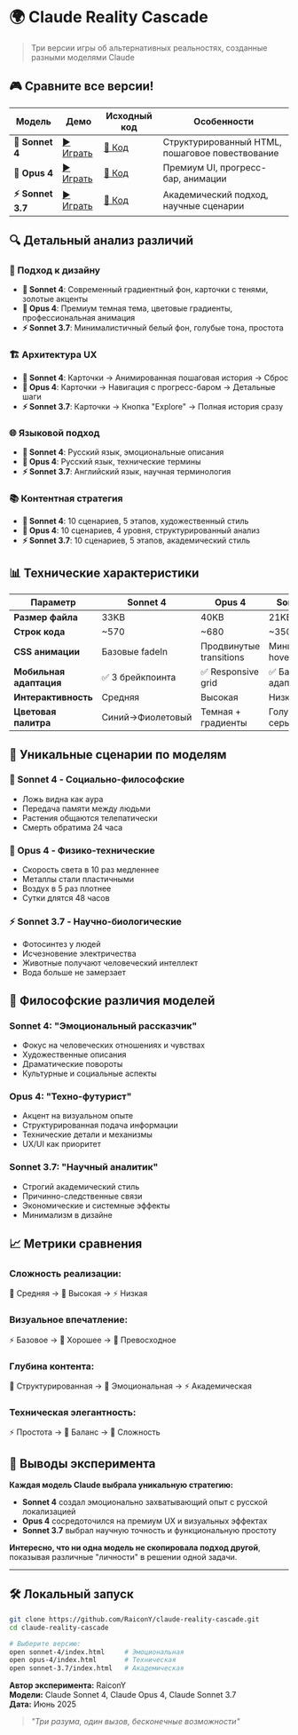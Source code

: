 # 🌍 Claude Reality Cascade

> Три версии игры об альтернативных реальностях, созданные разными моделями Claude

## 🎮 Сравните все версии!

| Модель | Демо | Исходный код | Особенности |
|--------|------|--------------|-------------|
| **🤖 Sonnet 4** | [▶️ Играть](https://raicony.github.io/claude-reality-cascade/sonnet-4/) | [📁 Код](./sonnet-4/) | Структурированный HTML, пошаговое повествование |
| **🧠 Opus 4** | [▶️ Играть](https://raicony.github.io/claude-reality-cascade/opus-4/) | [📁 Код](./opus-4/) | Премиум UI, прогресс-бар, анимации |
| **⚡ Sonnet 3.7** | [▶️ Играть](https://raicony.github.io/claude-reality-cascade/sonnet-3.7/) | [📁 Код](./sonnet-3.7/) | Академический подход, научные сценарии |

## 🔍 Детальный анализ различий

### 🎨 Подход к дизайну
- **🤖 Sonnet 4**: Современный градиентный фон, карточки с тенями, золотые акценты
- **🧠 Opus 4**: Премиум темная тема, цветовые градиенты, профессиональная анимация  
- **⚡ Sonnet 3.7**: Минималистичный белый фон, голубые тона, простота

### 🏗️ Архитектура UX
- **🤖 Sonnet 4**: Карточки → Анимированная пошаговая история → Сброс
- **🧠 Opus 4**: Карточки → Навигация с прогресс-баром → Детальные шаги
- **⚡ Sonnet 3.7**: Карточки → Кнопка "Explore" → Полная история сразу

### 🌐 Языковой подход  
- **🤖 Sonnet 4**: Русский язык, эмоциональные описания
- **🧠 Opus 4**: Русский язык, технические термины
- **⚡ Sonnet 3.7**: Английский язык, научная терминология

### 📚 Контентная стратегия
- **🤖 Sonnet 4**: 10 сценариев, 5 этапов, художественный стиль
- **🧠 Opus 4**: 10 сценариев, 4 уровня, структурированный анализ  
- **⚡ Sonnet 3.7**: 10 сценариев, 5 этапов, академический стиль

## 📊 Технические характеристики

| Параметр | Sonnet 4 | Opus 4 | Sonnet 3.7 |
|----------|----------|--------|-------------|
| **Размер файла** | 33KB | 40KB | 21KB |
| **Строк кода** | ~570 | ~680 | ~350 |
| **CSS анимации** | Базовые fadeIn | Продвинутые transitions | Минимальные hover |
| **Мобильная адаптация** | ✅ 3 брейкпоинта | ✅ Responsive grid | ✅ Базовая адаптация |
| **Интерактивность** | Средняя | Высокая | Низкая |
| **Цветовая палитра** | Синий→Фиолетовый | Темная + градиенты | Голубой + серый |

## 🎯 Уникальные сценарии по моделям

### 🤖 Sonnet 4 - Социально-философские
- Ложь видна как аура  
- Передача памяти между людьми
- Растения общаются телепатически
- Смерть обратима 24 часа

### 🧠 Opus 4 - Физико-технические  
- Скорость света в 10 раз медленнее
- Металлы стали пластичными  
- Воздух в 5 раз плотнее
- Сутки длятся 48 часов

### ⚡ Sonnet 3.7 - Научно-биологические
- Фотосинтез у людей
- Исчезновение электричества
- Животные получают человеческий интеллект  
- Вода больше не замерзает

## 🧪 Философские различия моделей

### Sonnet 4: "Эмоциональный рассказчик"
- Фокус на человеческих отношениях и чувствах
- Художественные описания 
- Драматические повороты
- Культурные и социальные аспекты

### Opus 4: "Техно-футурист"  
- Акцент на визуальном опыте
- Структурированная подача информации
- Технические детали и механизмы
- UX/UI как приоритет

### Sonnet 3.7: "Научный аналитик"
- Строгий академический стиль
- Причинно-следственные связи
- Экономические и системные эффекты
- Минимализм в дизайне

## 📈 Метрики сравнения

### Сложность реализации: 
🤖 Средняя → 🧠 Высокая → ⚡ Низкая

### Визуальное впечатление:
⚡ Базовое → 🤖 Хорошее → 🧠 Превосходное  

### Глубина контента:
🧠 Структурированная → 🤖 Эмоциональная → ⚡ Академическая

### Техническая элегантность:
⚡ Простота → 🤖 Баланс → 🧠 Сложность

## 🚀 Выводы эксперимента

**Каждая модель Claude выбрала уникальную стратегию:**

- **Sonnet 4** создал эмоционально захватывающий опыт с русской локализацией
- **Opus 4** сосредоточился на премиум UX и визуальных эффектах  
- **Sonnet 3.7** выбрал научную точность и функциональную простоту

**Интересно, что ни одна модель не скопировала подход другой**, показывая различные "личности" в решении одной задачи.

---

## 🛠️ Локальный запуск

```bash
git clone https://github.com/RaiconY/claude-reality-cascade.git
cd claude-reality-cascade

# Выберите версию:
open sonnet-4/index.html     # Эмоциональная
open opus-4/index.html       # Техническая  
open sonnet-3.7/index.html   # Академическая
```

**Автор эксперимента:** RaiconY  
**Модели:** Claude Sonnet 4, Claude Opus 4, Claude Sonnet 3.7  
**Дата:** Июнь 2025

> *"Три разума, один вызов, бесконечные возможности"*

<!-- Trigger GitHub Pages rebuild -->